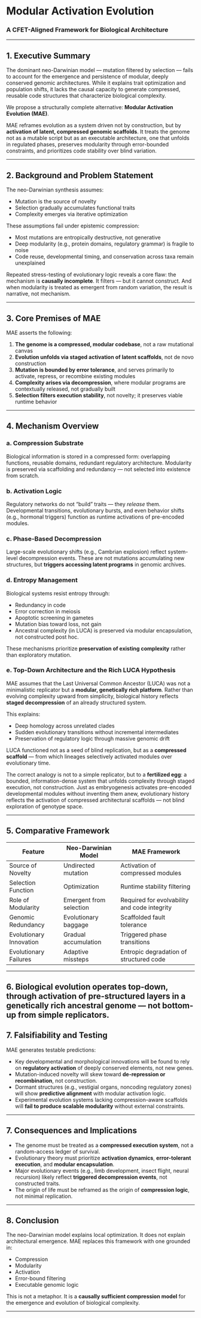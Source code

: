 
# Modular Activation Evolution  
### A CFET-Aligned Framework for Biological Architecture

---

## 1. Executive Summary

The dominant neo-Darwinian model — mutation filtered by selection — fails to account for the emergence and persistence of modular, deeply conserved genomic architectures. While it explains trait optimization and population shifts, it lacks the causal capacity to generate compressed, reusable code structures that characterize biological complexity.

We propose a structurally complete alternative: **Modular Activation Evolution (MAE)**.

MAE reframes evolution as a system driven not by construction, but by **activation of latent, compressed genomic scaffolds**. It treats the genome not as a mutable script but as an executable architecture, one that unfolds in regulated phases, preserves modularity through error-bounded constraints, and prioritizes code stability over blind variation.

---

## 2. Background and Problem Statement

The neo-Darwinian synthesis assumes:

- Mutation is the source of novelty  
- Selection gradually accumulates functional traits  
- Complexity emerges via iterative optimization

These assumptions fail under epistemic compression:

- Most mutations are entropically destructive, not generative  
- Deep modularity (e.g., protein domains, regulatory grammar) is fragile to noise  
- Code reuse, developmental timing, and conservation across taxa remain unexplained

Repeated stress-testing of evolutionary logic reveals a core flaw: the mechanism is **causally incomplete**. It filters — but it cannot construct. And when modularity is treated as emergent from random variation, the result is narrative, not mechanism.

---

## 3. Core Premises of MAE

MAE asserts the following:

1. **The genome is a compressed, modular codebase**, not a raw mutational canvas  
2. **Evolution unfolds via staged activation of latent scaffolds**, not de novo construction  
3. **Mutation is bounded by error tolerance**, and serves primarily to activate, repress, or recombine existing modules  
4. **Complexity arises via decompression**, where modular programs are contextually released, not gradually built  
5. **Selection filters execution stability**, not novelty; it preserves viable runtime behavior

---

## 4. Mechanism Overview

### a. Compression Substrate

Biological information is stored in a compressed form: overlapping functions, reusable domains, redundant regulatory architecture. Modularity is preserved via scaffolding and redundancy — not selected into existence from scratch.

### b. Activation Logic

Regulatory networks do not “build” traits — they *release* them. Developmental transitions, evolutionary bursts, and even behavior shifts (e.g., hormonal triggers) function as runtime activations of pre-encoded modules.

### c. Phase-Based Decompression

Large-scale evolutionary shifts (e.g., Cambrian explosion) reflect system-level decompression events. These are not mutations accumulating new structures, but **triggers accessing latent programs** in genomic archives.

### d. Entropy Management

Biological systems resist entropy through:

- Redundancy in code  
- Error correction in meiosis  
- Apoptotic screening in gametes  
- Mutation bias toward loss, not gain
- Ancestral complexity (in LUCA) is preserved via modular encapsulation, not constructed post hoc.

These mechanisms prioritize **preservation of existing complexity** rather than exploratory mutation.

### e. Top-Down Architecture and the Rich LUCA Hypothesis

MAE assumes that the Last Universal Common Ancestor (LUCA) was not a minimalistic replicator but a **modular, genetically rich platform**. Rather than evolving complexity upward from simplicity, biological history reflects **staged decompression** of an already structured system.

This explains:

- Deep homology across unrelated clades  
- Sudden evolutionary transitions without incremental intermediates  
- Preservation of regulatory logic through massive genomic drift

LUCA functioned not as a seed of blind replication, but as a **compressed scaffold** — from which lineages selectively activated modules over evolutionary time.

The correct analogy is not to a simple replicator, but to a **fertilized egg**: a bounded, information-dense system that unfolds complexity through staged execution, not construction. Just as embryogenesis activates pre-encoded developmental modules without inventing them anew, evolutionary history reflects the activation of compressed architectural scaffolds — not blind exploration of genotype space.

---

## 5. Comparative Framework

| Feature                        | Neo-Darwinian Model              | MAE Framework                                  |
|-------------------------------|----------------------------------|------------------------------------------------|
| Source of Novelty             | Undirected mutation              | Activation of compressed modules               |
| Selection Function            | Optimization                     | Runtime stability filtering                    |
| Role of Modularity            | Emergent from selection          | Required for evolvability and code integrity   |
| Genomic Redundancy            | Evolutionary baggage             | Scaffolded fault tolerance                     |
| Evolutionary Innovation       | Gradual accumulation             | Triggered phase transitions                    |
| Evolutionary Failures         | Adaptive missteps                | Entropic degradation of structured code        |

---

## 6. **Biological evolution operates top-down**, through activation of pre-structured layers in a genetically rich ancestral genome — not bottom-up from simple replicators.


## 7. Falsifiability and Testing

MAE generates testable predictions:

- Key developmental and morphological innovations will be found to rely on **regulatory activation** of deeply conserved elements, not new genes.
- Mutation-induced novelty will skew toward **de-repression or recombination**, not construction.
- Dormant structures (e.g., vestigial organs, noncoding regulatory zones) will show **predictive alignment** with modular activation logic.
- Experimental evolution systems lacking compression-aware scaffolds will **fail to produce scalable modularity** without external constraints.

---

## 7. Consequences and Implications

- The genome must be treated as a **compressed execution system**, not a random-access ledger of survival.
- Evolutionary theory must prioritize **activation dynamics**, **error-tolerant execution**, and **modular encapsulation**.
- Major evolutionary events (e.g., limb development, insect flight, neural recursion) likely reflect **triggered decompression events**, not constructed traits.
- The origin of life must be reframed as the origin of **compression logic**, not minimal replication.

---

## 8. Conclusion

The neo-Darwinian model explains local optimization. It does not explain architectural emergence. MAE replaces this framework with one grounded in:

- Compression  
- Modularity  
- Activation  
- Error-bound filtering  
- Executable genomic logic

This is not a metaphor. It is a **causally sufficient compression model** for the emergence and evolution of biological complexity.

---
